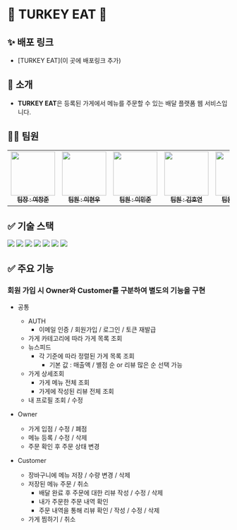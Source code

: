 # 🍗 TURKEY EAT 🦃

## ✨ 배포 링크

- [TURKEY EAT](이 곳에 배포링크 추가)

## 👋 소개

- **TURKEY EAT**은 등록된 가게에서 메뉴를 주문할 수 있는 배달 플랫폼 웹 서비스입니다.

## 👩‍💻 팀원

<table>
  <tbody>
    <tr>
      <td align="center"><a href="https://github.com/lunaradio24"><img src="https://avatars.githubusercontent.com/u/91360383?v=4" width="100px;" alt=""/><br /><sub><b> 팀장 : 여창준 </b></sub></a><br /></td>
      <td align="center"><a href="https://github.com/benefrihw"><img src="https://avatars.githubusercontent.com/u/167044707?v=4" width="100px;" alt=""/><br /><sub><b> 팀원 : 이현우 </b></sub></a><br /></td>
      <td align="center"><a href="https://github.com/minjun0702"><img src="https://avatars.githubusercontent.com/u/145142726?v=4" width="100px;" alt=""/><br /><sub><b> 팀원 : 이민준 </b></sub></a><br /></td>
      <td align="center"><a href="https://github.com/blueclorox/"><img src="https://avatars.githubusercontent.com/u/165770132?v=4" width="100px;" alt=""/><br /><sub><b> 팀원 : 김호연 </b></sub></a><br /></td>
      <td align="center"><a href="https://github.com/9r3dflam3"><img src="https://avatars.githubusercontent.com/u/167046779?v=4" width="100px;" alt=""/><br /><sub><b> 팀원 : 구남욱 </b></sub></a><br /></td>
    </tr>
  </tbody>
</table>

## ✅ 기술 스택

<img  src="https://img.shields.io/badge/node.js-339933?style=for-the-badge&logo=Node.js&logoColor=white">

<img  src="https://img.shields.io/badge/express-000000?style=for-the-badge&logo=express&logoColor=white">

<img  src="https://img.shields.io/badge/git-F05032?style=for-the-badge&logo=git&logoColor=white">

<img  src="https://img.shields.io/badge/github-181717?style=for-the-badge&logo=github&logoColor=white">

<img  src="https://img.shields.io/badge/amazonrds-527FFF?style=for-the-badge&logo=amazonrds&logoColor=white">

<img  src="https://img.shields.io/badge/mysql-4479A1?style=for-the-badge&logo=mysql&logoColor=white">

<img  src="https://img.shields.io/badge/prisma-2D3748?style=for-the-badge&logo=prisma&logoColor=white">

## ✅ 주요 기능

### 회원 가입 시 Owner와 Customer를 구분하여 별도의 기능을 구현
- 공통
  - AUTH
    - 이메일 인증 / 회원가입 / 로그인 / 토큰 재발급
  - 가게 카테고리에 따라 가게 목록 조회
  - 뉴스피드
    - 각 기준에 따라 정렬된 가게 목록 조회
      - 기본 값 : 매출액 / 별점 순 or 리뷰 많은 순 선택 가능
  - 가게 상세조회
    - 가게 메뉴 전체 조회
    - 가게에 작성된 리뷰 전체 조회
  - 내 프로필 조회 / 수정
  
- Owner
  - 가게 입점 / 수정 / 폐점
  - 메뉴 등록 / 수정 / 삭제
  - 주문 확인 후 주문 상태 변경

- Customer
  - 장바구니에 메뉴 저장 / 수량 변경 / 삭제
  - 저장된 메뉴 주문 / 취소
    - 배달 완료 후 주문에 대한 리뷰 작성 / 수정 / 삭제
    - 내가 주문한 주문 내역 확인
    - 주문 내역을 통해 리뷰 확인 / 작성 / 수정 / 삭제
  - 가게 찜하기 / 취소
